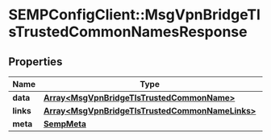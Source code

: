 # SEMPConfigClient::MsgVpnBridgeTlsTrustedCommonNamesResponse

## Properties
Name | Type | Description | Notes
------------ | ------------- | ------------- | -------------
**data** | [**Array&lt;MsgVpnBridgeTlsTrustedCommonName&gt;**](MsgVpnBridgeTlsTrustedCommonName.md) |  | [optional] 
**links** | [**Array&lt;MsgVpnBridgeTlsTrustedCommonNameLinks&gt;**](MsgVpnBridgeTlsTrustedCommonNameLinks.md) |  | [optional] 
**meta** | [**SempMeta**](SempMeta.md) |  | 


